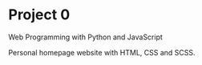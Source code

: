 # Project 0
Web Programming with Python and JavaScript

Personal homepage website with HTML, CSS and SCSS.
